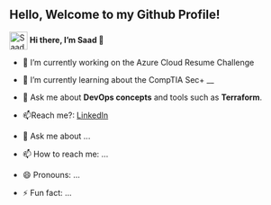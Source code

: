 ## Hello, Welcome to my Github Profile! 

<p align="left">
  <img 
    src="https://github.com/user-attachments/assets/6e680074-358a-44f1-a251-14711074c3df" 
    alt="Saad Avatar" 
    width="32" 
    height="32" 
    style="vertical-align: middle;"
  />
  <strong> Hi there, I’m Saad 👋</strong>
</p>


<!--
**SaadTAhmad/SaadTAhmad** is a ✨ _special_ ✨ repository because its `README.md` (this file) appears on your GitHub profile.

Here are some ideas to get you started:
-->

- 🔭 I’m currently working on the Azure Cloud Resume Challenge
- 🌱 I’m currently learning about the CompTIA Sec+ __
- 🚀​ Ask me about **DevOps concepts** and tools such as **Terraform**. 
- 📫Reach me?: [LinkedIn](https://www.linkedin.com/in/saad-ahmad-9059b531b/)


- 💬 Ask me about ...
- 📫 How to reach me: ...
- 😄 Pronouns: ...
- ⚡ Fun fact: ...
